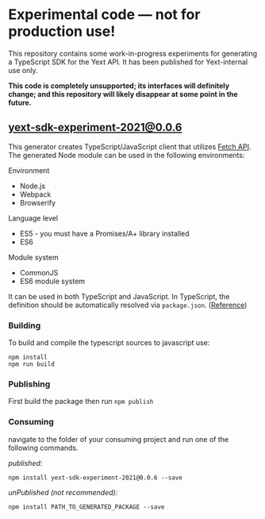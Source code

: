 # Experimental code — not for production use!

This repository contains some work-in-progress experiments for
generating a TypeScript SDK for the Yext API. It has been published for
Yext-internal use only.

**This code is completely unsupported; its interfaces will definitely
change; and this repository will likely disappear at some point in the
future.**

## yext-sdk-experiment-2021@0.0.6

This generator creates TypeScript/JavaScript client that utilizes [Fetch API](https://fetch.spec.whatwg.org/). The generated Node module can be used in the following environments:

Environment
* Node.js
* Webpack
* Browserify

Language level
* ES5 - you must have a Promises/A+ library installed
* ES6

Module system
* CommonJS
* ES6 module system

It can be used in both TypeScript and JavaScript. In TypeScript, the definition should be automatically resolved via `package.json`. ([Reference](http://www.typescriptlang.org/docs/handbook/typings-for-npm-packages.html))

### Building

To build and compile the typescript sources to javascript use:
```
npm install
npm run build
```

### Publishing

First build the package then run ```npm publish```

### Consuming

navigate to the folder of your consuming project and run one of the following commands.

_published:_

```
npm install yext-sdk-experiment-2021@0.0.6 --save
```

_unPublished (not recommended):_

```
npm install PATH_TO_GENERATED_PACKAGE --save
